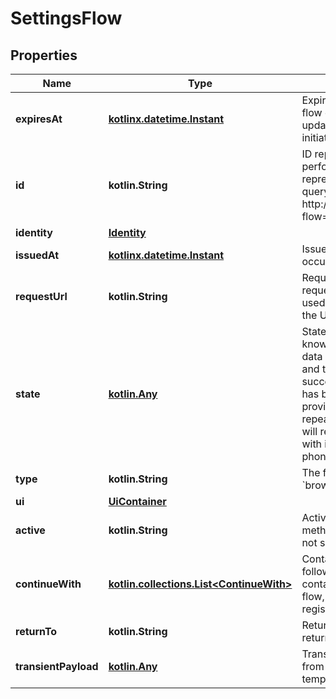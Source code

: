 
# SettingsFlow

## Properties
| Name | Type | Description | Notes |
| ------------ | ------------- | ------------- | ------------- |
| **expiresAt** | [**kotlinx.datetime.Instant**](kotlinx.datetime.Instant.md) | ExpiresAt is the time (UTC) when the flow expires. If the user still wishes to update the setting, a new flow has to be initiated. |  |
| **id** | **kotlin.String** | ID represents the flow&#39;s unique ID. When performing the settings flow, this represents the id in the settings ui&#39;s query parameter: http://&lt;selfservice.flows.settings.ui_url&gt;?flow&#x3D;&lt;id&gt; |  |
| **identity** | [**Identity**](Identity.md) |  |  |
| **issuedAt** | [**kotlinx.datetime.Instant**](kotlinx.datetime.Instant.md) | IssuedAt is the time (UTC) when the flow occurred. |  |
| **requestUrl** | **kotlin.String** | RequestURL is the initial URL that was requested from Ory Kratos. It can be used to forward information contained in the URL&#39;s path or query for example. |  |
| **state** | [**kotlin.Any**](.md) | State represents the state of this flow. It knows two states:  show_form: No user data has been collected, or it is invalid, and thus the form should be shown. success: Indicates that the settings flow has been updated successfully with the provided data. Done will stay true when repeatedly checking. If set to true, done will revert back to false only when a flow with invalid (e.g. \&quot;please use a valid phone number\&quot;) data was sent. |  |
| **type** | **kotlin.String** | The flow type can either be &#x60;api&#x60; or &#x60;browser&#x60;. |  |
| **ui** | [**UiContainer**](UiContainer.md) |  |  |
| **active** | **kotlin.String** | Active, if set, contains the registration method that is being used. It is initially not set. |  [optional] |
| **continueWith** | [**kotlin.collections.List&lt;ContinueWith&gt;**](ContinueWith.md) | Contains a list of actions, that could follow this flow  It can, for example, contain a reference to the verification flow, created as part of the user&#39;s registration. |  [optional] |
| **returnTo** | **kotlin.String** | ReturnTo contains the requested return_to URL. |  [optional] |
| **transientPayload** | [**kotlin.Any**](.md) | TransientPayload is used to pass data from the settings flow to hooks and email templates |  [optional] |



